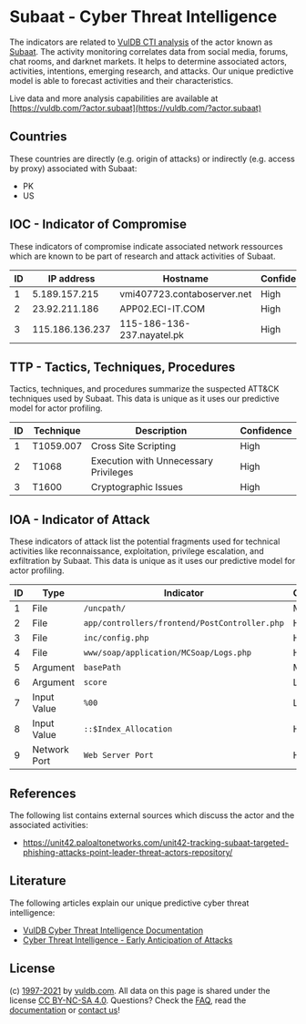 # Subaat - Cyber Threat Intelligence

The indicators are related to [VulDB CTI analysis](https://vuldb.com/?doc.cti) of the actor known as [Subaat](https://vuldb.com/?actor.subaat). The activity monitoring correlates data from social media, forums, chat rooms, and darknet markets. It helps to determine associated actors, activities, intentions, emerging research, and attacks. Our unique predictive model is able to forecast activities and their characteristics.

Live data and more analysis capabilities are available at [https://vuldb.com/?actor.subaat](https://vuldb.com/?actor.subaat)

## Countries

These countries are directly (e.g. origin of attacks) or indirectly (e.g. access by proxy) associated with Subaat:

* PK
* US

## IOC - Indicator of Compromise

These indicators of compromise indicate associated network ressources which are known to be part of research and attack activities of Subaat.

ID | IP address | Hostname | Confidence
-- | ---------- | -------- | ----------
1 | 5.189.157.215 | vmi407723.contaboserver.net | High
2 | 23.92.211.186 | APP02.ECI-IT.COM | High
3 | 115.186.136.237 | 115-186-136-237.nayatel.pk | High

## TTP - Tactics, Techniques, Procedures

Tactics, techniques, and procedures summarize the suspected ATT&CK techniques used by Subaat. This data is unique as it uses our predictive model for actor profiling.

ID | Technique | Description | Confidence
-- | --------- | ----------- | ----------
1 | T1059.007 | Cross Site Scripting | High
2 | T1068 | Execution with Unnecessary Privileges | High
3 | T1600 | Cryptographic Issues | High

## IOA - Indicator of Attack

These indicators of attack list the potential fragments used for technical activities like reconnaissance, exploitation, privilege escalation, and exfiltration by Subaat. This data is unique as it uses our predictive model for actor profiling.

ID | Type | Indicator | Confidence
-- | ---- | --------- | ----------
1 | File | `/uncpath/` | Medium
2 | File | `app/controllers/frontend/PostController.php` | High
3 | File | `inc/config.php` | High
4 | File | `www/soap/application/MCSoap/Logs.php` | High
5 | Argument | `basePath` | Medium
6 | Argument | `score` | Low
7 | Input Value | `%00` | Low
8 | Input Value | `::$Index_Allocation` | High
9 | Network Port | `Web Server Port` | High

## References

The following list contains external sources which discuss the actor and the associated activities:

* https://unit42.paloaltonetworks.com/unit42-tracking-subaat-targeted-phishing-attacks-point-leader-threat-actors-repository/

## Literature

The following articles explain our unique predictive cyber threat intelligence:

* [VulDB Cyber Threat Intelligence Documentation](https://vuldb.com/?doc.cti)
* [Cyber Threat Intelligence - Early Anticipation of Attacks](https://www.scip.ch/en/?labs.20201022)

## License

(c) [1997-2021](https://vuldb.com/?doc.changelog) by [vuldb.com](https://vuldb.com/?doc.about). All data on this page is shared under the license [CC BY-NC-SA 4.0](https://creativecommons.org/licenses/by-nc-sa/4.0/). Questions? Check the [FAQ](https://vuldb.com/?doc.faq), read the [documentation](https://vuldb.com/?doc) or [contact us](https://vuldb.com/?contact)!
